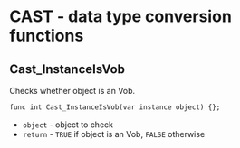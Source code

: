 # CAST - data type conversion functions

## Cast_InstanceIsVob

Checks whether object is an Vob.

```dae
func int Cast_InstanceIsVob(var instance object) {};
```

- `object` - object to check
- `return` - `TRUE` if object is an Vob, `FALSE` otherwise

